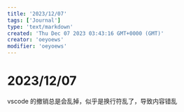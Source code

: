 ```yaml
---
title: '2023/12/07'
tags: ['Journal']
type: 'text/markdown'
created: 'Thu Dec 07 2023 03:43:16 GMT+0000 (GMT)'
creator: 'oeyoews'
modifier: 'oeyoews'
---
```


# 2023/12/07

vscode 的撤销总是会乱掉，似乎是换行符乱了，导致内容错乱
